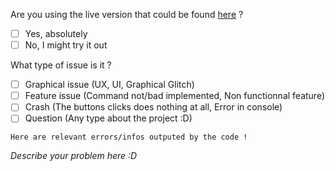 <!-- DISCLAIMER: If you don't follow the issue sending guidelines,
your issue may be marked as invalid and closed without any review ! Thanks -->

Are you using the live version that could be found [here](https://nurrl.github.io/Duckuino/) ?
  - [ ] Yes, absolutely
  - [ ] No, I might try it out
<!--
  To select an option, put a 'x' in the [ ], like so:
    - [x]
  If you are not using the live version, please try it out before
  posting an issue because it might be already fixed.
  -->

What type of issue is it ?
  - [ ] Graphical issue (UX, UI, Graphical Glitch)
  - [ ] Feature issue (Command not/bad implemented, Non functionnal feature)
  - [ ] Crash (The buttons clicks does nothing at all, Error in console)
  - [ ] Question (Any type about the project :D)
<!--
  You can ask any question about the project.
  If that's about a Crash/Feature issue, please paste any relevant output
  in the following block of code :
         |
        \/
  -->
```
Here are relevant errors/infos outputed by the code !
```

_Describe your problem here :D_
